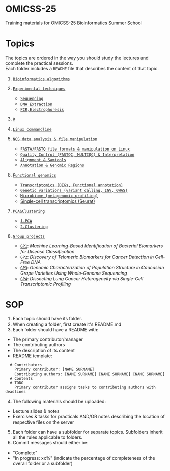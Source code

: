# OMICSS-25
Training materials for OMICSS-25 Bioinformatics Summer School

# Topics

The topics are ordered in the way you should study the lectures and complete the practical sessions.  
Each folder includes a `README` file that describes the content of that topic.

1. [`Bioinformatics algorithms`](./Bioinformatics%20algorithms/) 
2. [`Experimental techniques`](./Experimental%20techniques/)

    - [`Sequencing`](./Experimental%20techniques/Sequencing/)
    - [`DNA Extraction`](./Experimental%20techniques/DNA%20extraction/)
    - [`PCR,Electrophoresis`](./Experimental%20techniques/PCR%2C%20Electrophoresis/) 
3. [`R`](./R/)
4. [`Linux commandline`](./Linux%20commandline/)
5. [`NGS data analysis & file manipulation`](./NGS%20data%20analysis%20%26%20file%20manipulation/)

    - [`FASTA/FASTQ file formats & manipulation on Linux`](./NGS%20data%20analysis%20%26%20file%20manipulation/)
    - [`Quality Control (FASTQC, MULTIQC) & Interpretation`](./NGS%20data%20analysis%20%26%20file%20manipulation/)
    - [`Alignment & Samtools`](./NGS%20data%20analysis%20%26%20file%20manipulation/)
    - [`Annotation & Genomic Regions`](./NGS%20data%20analysis%20%26%20file%20manipulation/)

6. [`Functional genomics`](./Functional%20genomics/)
    - [`Transcriptomics (DEGs, Functional annotation)`](./Functional%20genomics/Transcriptomics/)
     - [`Genetic variations (variant calling, IGV, GWAS)`](./Functional%20genomics/Genetic%20variations/)
     - [`Microbiome (metagenomic profiling)`](./Functional%20genomics/Microbiome/)
    - [Single-cell transcriptomics (Seurat)](./Functional%20genomics/Single-cell%20transcriptomics/)

7. [`PCA&Clustering`](./PCA%26Clustering/)

    - [`1.PCA`](./PCA%26Clustering/1.PCA/)
    - [`2.Clustering`](./PCA%26Clustering/2.Clustering/)

8. [`Group projects`](./Group%20projects/)

    - [`GP1`](./Group%20projects/GP1/): *Machine Learning-Based Identification of Bacterial Biomarkers for Disease Classification*
    - [`GP2`](./Group%20projects/GP2/): *Discovery of Telomeric Biomarkers for Cancer Detection in Cell-Free DNA*
    - [`GP3`](./Group%20projects/GP3/): *Genomic Characterization of Population Structure in Caucasian Grape Varieties Using Whole-Genome Sequencing*
    - [`GP4`](./Group%20projects/GP4/): *Dissecting Lung Cancer Heterogeneity via Single-Cell Transcriptomic Profiling*

 
# SOP
1. Each topic should have its folder.
2. When creating a folder, first create it's README.md
3. Each folder should have a README with:
  - The primary contributor/manager
  - The contributing authors
  - The description of its content
  - README template:
```
  # Contributors
    Primary contributor: [NAME SURNAME]
    Contributing authors: [NAME SURNAME] [NAME SURNAME] [NAME SURNAME]
  # Contents  
  # TODO
    Primary contributor assigns tasks to contributing authors with deadlines
```
4. The following materials should be uploaded:
  - Lecture slides & notes
  - Exercises & tasks for practicals AND/OR notes describing the location of respective files on the server
5. Each folder can have a subfolder for separate topics. Subfolders inherit all the rules applicable to folders. 
6. Commit messages should either be:
  - "Complete"
  - "In progress: xx%" (indicate the percentage of completeness of the overall folder or a subfolder)
